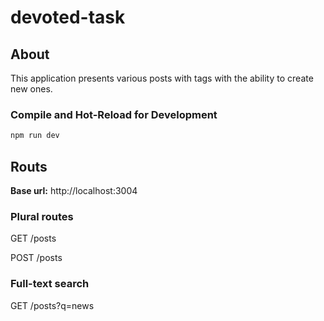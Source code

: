 # devoted-task

## About
This application presents various posts with tags with the ability to create new ones. 

### Compile and Hot-Reload for Development

```sh
npm run dev
```

## Routs

**Base url:** http://localhost:3004 

### Plural routes
GET /posts

POST /posts

### Full-text search
GET /posts?q=news
